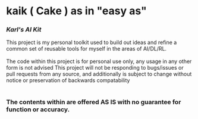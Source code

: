 # kaik  ( Cake ) as in "easy as" 
### *Karl's AI Kit*

This project is my personal toolkit used to build out ideas and refine a common set of reusable tools for myself in the areas of AI/DL/RL.
<br/>
<br/>
The code within this project is for personal use only, any usage in any other form is not advised 
This project will not be responding to bugs/issues or pull requests from any source, 
and additionally is subject to change without notice or preservation of backwards compatability
<br/>
<br/>
### The contents within are offered AS IS with no guarantee for function or accuracy.

